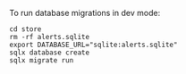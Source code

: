 To run database migrations in dev mode:

```shell
cd store
rm -rf alerts.sqlite
export DATABASE_URL="sqlite:alerts.sqlite"
sqlx database create
sqlx migrate run
```